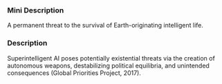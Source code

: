 ### Mini Description

A permanent threat to the survival of Earth-originating intelligent life.

### Description

Superintelligent AI poses potentially existential threats via the creation of autonomous weapons, destabilizing political equilibria, and unintended consequences (Global Priorities Project, 2017).
